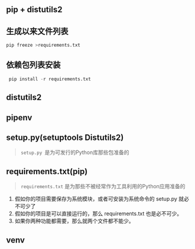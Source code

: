 ## pip + distutils2

## 生成以来文件列表

```python
pip freeze >requirements.txt
```

## 依赖包列表安装
```python
 pip install -r requirements.txt
```
## distutils2


## pipenv


## setup.py(setuptools Distutils2)
> `setup.py `是为可发行的Python库那些包准备的

## requirements.txt(pip)
> `requirements.txt` 是为那些不被经常作为工具利用的Python应用准备的

1. 假如你的项目需要保存为系统模块，或者可安装为系统命令的 setup.py 就必不可少了
2. 假如你的项目是可以直接运行的，那么 requirements.txt 也是必不可少。
3. 如果你两种功能都需要，那么就两个文件都不能少。

## venv
